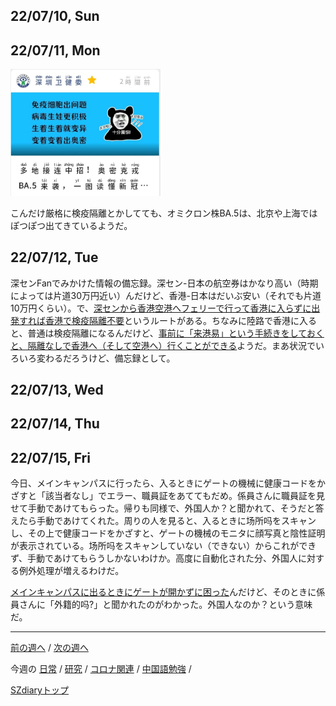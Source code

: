 ## 22/07/10, Sun


## 22/07/11, Mon

<img src="https://github.com/akita11/SZdiary/blob/main/diary/photo/2022-07-11_20.48.37.jpg" width="240px">

こんだけ厳格に検疫隔離とかしてても、オミクロン株BA.5は、北京や上海ではぽつぽつ出てきているようだ。


## 22/07/12, Tue

深センFanでみかけた情報の備忘録。深セン-日本の航空券はかなり高い（時期によっては片道30万円近い）んだけど、香港-日本はだいぶ安い（それでも片道10万円くらい）。で、[深センから香港空港へフェリーで行って香港に入らずに出発すれば香港で検疫隔離不要](https://www.shenzhen-fan.com/2021-08-06-new-information-of-shekou-to-hk-airport-ferry/)というルートがある。ちなみに陸路で香港に入ると、普通は検疫隔離になるんだけど、[事前に「来港易」という手続きをしておくと、隔離なしで香港へ（そして空港へ）行くことができる](https://www.shenzhen-fan.com/news-2021-09-17-how-to-use-come2hk-scheme/)ようだ。まあ状況でいろいろ変わるだろうけど、備忘録として。


## 22/07/13, Wed


## 22/07/14, Thu


## 22/07/15, Fri

今日、メインキャンパスに行ったら、入るときにゲートの機械に健康コードをかざすと「該当者なし」でエラー、職員証をあててもだめ。係員さんに職員証を見せて手動であけてもらった。帰りも同様で、外国人か？と聞かれて、そうだと答えたら手動であけてくれた。周りの人を見ると、入るときに场所吗をスキャンし、その上で健康コードをかざすと、ゲートの機械のモニタに顔写真と陰性証明が表示されている。场所吗をスキャンしていない（できない）からこれができず、手動であけてもらうしかないわけか。高度に自動化された分、外国人に対する例外処理が増えるわけだ。

[メインキャンパスに出るときにゲートが開かずに困った](https://github.com/akita11/SZdiary/blob/main/diary/covid19/2207-2.md#220715-fri)んだけど、そのときに係員さんに「外籍的吗?」と聞かれたのがわかった。外国人なのか？という意味だ。


***

[前の週へ](2207-1.md) /
[次の週へ](2207-3.md)

今週の
[日常](../diary/2207-2.md) /
[研究](../research/2207-2.md) /
[コロナ関連](../covid19/2207-2.md) / 
[中国語勉強](../chinese/2207-2.md) / 

[SZdiaryトップ](../../README.md)
